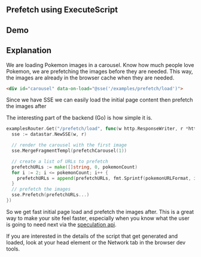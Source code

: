 ## Prefetch using ExecuteScript

## Demo

<div id="carousel" data-on-load="@sse('/examples/prefetch/load')"></div>

## Explanation

We are loading Pokemon images in a carousel.  Know how much people love Pokemon, we are prefetching the images before they are needed.  This way, the images are already in the browser cache when they are needed.

```html
<div id="carousel" data-on-load="@sse('/examples/prefetch/load')">
```

Since we have SSE we can easily load the initial page content then prefetch the images after

The interesting part of the backend (Go) is how simple it is.

```go
examplesRouter.Get("/prefetch/load", func(w http.ResponseWriter, r *http.Request) {
  sse := datastar.NewSSE(w, r)

  // render the carousel with the first image
  sse.MergeFragmentTempl(prefetchCarousel(1))

  // create a list of URLs to prefetch
  prefetchURLs := make([]string, 0, pokemonCount)
  for i := 2; i <= pokemonCount; i++ {
    prefetchURLs = append(prefetchURLs, fmt.Sprintf(pokemonURLFormat, i))
  }
  // prefetch the images
  sse.Prefetch(prefetchURLs...)
})
```

So we get fast initial page load and prefetch the images after.  This is a great way to make your site feel faster, especially when you know what the user is going to need next via the [speculation api](https://developer.mozilla.org/en-US/docs/Web/API/Speculation_Rules_API).

If you are interested in the details of the script that get generated and loaded, look at your head element or the Network tab in the browser dev tools.
